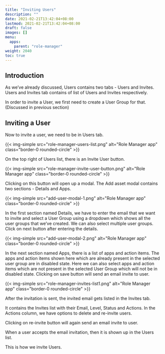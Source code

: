 ```yaml
---
title: "Inviting Users"
description: ""
date: 2021-02-21T13:42:04+08:00
lastmod: 2021-02-21T13:42:04+08:00
draft: false
images: []
menu:
  apps:
    parent: "role-manager"
weight: 2040
toc: true
---
```


## Introduction

As we’ve already discussed, Users contains two tabs - Users and Invites. Users and Invites tab contains of list of Users and Invites respectively.

In order to invite a User, we first need to create a User Group for that. (Discussed in previous section)

## Inviting a User

Now to invite a user, we need to be in Users tab.

{{< img-simple src="role-manager-users-list.png" alt="Role Manager app" class="border-0 rounded-circle" >}}

On the top right of Users list, there is an Invite User button.

{{< img-simple src="role-manager-invite-user-button.png" alt="Role Manager app" class="border-0 rounded-circle" >}}

Clicking on this button will open up a modal. The Add asset modal contains two sections - Details and Apps.

{{< img-simple src="add-user-modal-1.png" alt="Role Manager app" class="border-0 rounded-circle" >}}

In the first section named Details, we have to enter the email that we want to invite and select a User Group using a dropdown which shows all the user groups that we’ve created. We can also select multiple user groups. Click on next button after entering the details.

{{< img-simple src="add-user-modal-2.png" alt="Role Manager app" class="border-0 rounded-circle" >}}

In the next section named Apps, there is a list of apps and action items. The apps and action items shown here which are already present in the selected user group are in disabled state. Here we can also select apps and action items which are not present in the selected User Group which will not be in disabled state. Clicking on save button will send an email invite to user.

{{< img-simple src="role-manager-invites-list1.png" alt="Role Manager app" class="border-0 rounded-circle" >}}

After the invitation is sent, the invited email gets listed in the Invites tab.

It contains the Invites list with their Email, Level, Status and Actions. In the Actions column, we have options to delete and re-invite users.

Clicking on re-invite button will again send an email invite to user.

When a user accepts the email invitation, then it is shown up in the Users list.

This is how we invite Users.
